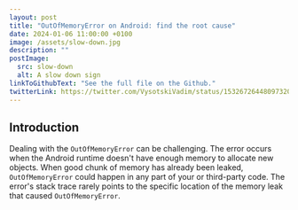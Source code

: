 ```yaml
---
layout: post
title: "OutOfMemoryError on Android: find the root cause"
date: 2024-01-06 11:00:00 +0100
image: /assets/slow-down.jpg
description: ""
postImage:
  src: slow-down
  alt: A slow down sign
linkToGithubText: "See the full file on the Github."
twitterLink: https://twitter.com/VysotskiVadim/status/1532672644809732098
---
```


## Introduction

Dealing with the `OutOfMemoryError` can be challenging.
The error occurs when the Android runtime doesn't have enough memory to allocate new objects.
When good chunk of memory has already been leaked, `OutOfMemoryError` could happen in any part of your or third-party code.
The error's stack trace rarely points to the specific location of the memory leak that caused `OutOfMemoryError`.



